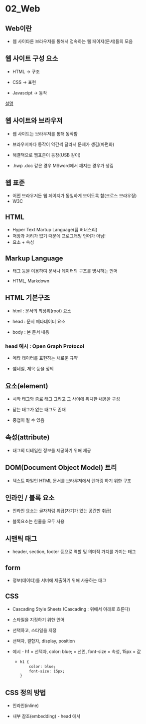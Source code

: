 # 02_Web

## Web이란

- 웹 사이타른 브라우저를 통해서 접속하는 웹 페이지(문서)들의 모음

## 웹 사이트 구성 요소

- HTML -> 구조

- CSS -> 표현

- Javascipt -> 동작

[설명](https://html-css-js.com/)

## 웹 사이트와 브라우저

- 웹 사이트는 브라우저를 통해 동작함

- 브라우저마다 동작이 약간씩 달라서 문제가 생김(파편화)

- 해결책으로 웹표준이 등장(USB 같이)

- .hwp .doc 같은 경우 MSword에서 깨지는 경우가 생김

## 웹 표준

- 어떤 브라우저든 웹 페이지가 동일하게 보이도록 함(크로스 브라우징)
- W3C

## HTML

- Hyper Text Martup Language(팀 버너스리)
- 저장과 처리가 없기 때문에 프로그래밍 언어가 아님!
- 요소 + 속성

## Markup Language

- 태그 등을 이용하여 문서나 데이터의 구조를 명시하는 언어

- HTML, Markdown

## HTML 기본구조

- html : 문서의 최상위(root) 요소

- head : 문서 메타데이터 요소

- body : 본 문서 내용

### head 예시 : Open Graph Protocol

- 메타 데이터를 표현하는 새로운 규약

- 썸네일, 제목 등을 정의

## 요소(element)

- 시작 태그와 종료 태그 그리고 그 사이에 위치한 내용을 구성

- 닫는 태그가 없는 태그도 존재

- 중첩이 될 수 있음

## 속성(attribute)

- 태그의 디테일한 정보를 제공하기 위해 제공

## DOM(Document Object Model) 트리

- 텍스트 파일인 HTML 문서를 브라우저에서 렌더링 하기 위한 구조

## 인라인 / 블록 요소

- 인라인 요소는 글자처럼 취급(자기가 있는 공간만 취급)

- 블록요소는 한줄을 모두 사용

## 시맨틱 태그

- header, section, footer 등으로 역할 및 의미적 가치를 가지는 태그

## form

- 정보(데이터)를 서버에 제출하기 위해 사용하는 태그

## CSS

- Cascading Style Sheets (Cascading : 위에서 아래로 흐른다)

- 스타일을 지정하기 위한 언어

- 선택하고, 스타일을 지정

- 선택자, 결합자, display, position

- 예시 - h1 = 선택자, color: blue; = 선언, font-size = 속성, 15px = 값
  
  - ```html
    h1 {
        color: blue;
        font-size: 15px;
    }
    ```

## CSS 정의 방법

- 인라인(inline)

- 내부 참조(embedding) - head 에서 <style>

- 외부 참조(link file) - 분리된 CSS 파일 -> 가장 많이 쓰는 방식 
  
  - link:css 로 필요한 형식을 바로 불러올 수 있음

## 선택자

- 기본 선택자
  
  - 전체 선택자(\*), 요소 선택자(h1, h2,...)
  
  - 클래스 선택자(.{클래스}, **여러개** ), 아이디 선택자(#{아이디}, **한개만** 쓰기로 약속), 속성 선택자

## 결합자

- 자손 결합자(공백)
  
  - selectorA 하위의 모든 selectorB 요소

- 자식 결합자(>)
  
  - selectorA 바로 아래의 selectorB 요소

- 일반 형제 결합자(\~)
  
  - selectorA의 형제 요소 중 뒤에 위치하는 selectorB 요소를 모두 선택

- 인접 형제 결합자(+)
  
  - selectorA의 형제 요소 중 바로 뒤에 위치하는 selectorB 요소를 선택

## Box model

- 모든 요소는 네모(박스모델)이고, 위에서부터 아래로, 왼쪽에서 오른쪽으로 쌓인다.(좌축 상단에 배치) -> **Normal Flow** 

- 하나의 박스는 네 부분(영역)으로 이루어짐
  
  - margin : 테두리 바깥의 외부 여백 배경색을 지정할 수 없다.
  
  - border : 테두리 영역
  
  - padding : 테두리 안쪽의 내부 여백 요소에 적용된 배경색, 이미지는 padding까지 적용
  
  - content : 글이나 이미지 등 요소의 실제 내용

- div { display: block; } 으로 확인가능

# CSS Display

## CSS 원칙

- 모든 요소는 네모(박스모델)이고, 좌측상단에 배치.

- display에 따라 크기와 배치가 달라진다.

## 대표적으로 활용되는 display

- display: block
  
  - 줄 바꿈이 일어나는 요소
  
  - 화면 크기 전체의 가로폭을 차지한다
  
  - 블록 레벨 요소 안에 인라인 레벨 요소가 들어갈 수 있음

- display: inline
  
  - 줄 바꿈이 일어나지 않는 행의 일부 요소
  
  - content 너비만큼 가로 폭을 차지한다.
  
  - width, height, margin-top, margin-bottom을 지정할 수 없다.
  
  - 상하 여백은 line-height로 지정한다.

- display: inline-block
  
  - 겉으로는 inline으로 존재하지만 내부적으로 block임
  
  - width, height 설정 가능

# CSS Position

- 문서 상에서 요소의 위치를 지정

- static : 모든 태그의 기본 값(기준 위치)
  
  - 일반적인 요소의 배치 순서에 따름(좌측 상단)
  
  - 부모 요소 내에서 배치될 때는 부모 요소의 위치를 기준으로 배치 됨

- 좌표 프로퍼티(top, bottom, left, right)를 사용하여 이동 가능(position :)
  
  1) relative
  
  2) absolute
  
  3) fixed
  
  4) sticky

- relative : 상대 위치
  
  - static일때 공간은 남겨놓고 이동한다. 원래 공간은 차지하고 있지만 모습만 이동함
  
  - 레이아웃에서 요소가 차지하는 공간은 static일 때와 같음

- absolute : 절대 위치
  
  - 요소를 일반적인 문서 흐르메서 제거 후 레이아웃에 공간을 차지하지 않음(normal flow에서 벗어남)
  
  - **static이 아닌** 가장 가까이 있는 부모/조상 요소를 기준으로 이동( **없는 경우 브라우저 화면 기준으로 이동** )

- fixed : 고정 위치
  
  - 요소를 일반적인 문서 흐름에서 제거 후 레이아웃에 공간을 차지하지 않음
  
  - 
